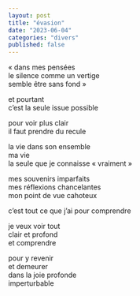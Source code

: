 ```yaml
---
layout: post
title: "évasion"
date: "2023-06-04"
categories: "divers"
published: false
---
```


« dans mes pensées  
le silence comme un vertige  
semble être sans fond »  

et pourtant  
c’est la seule issue possible  

pour voir plus clair   
il faut prendre du recule  

la vie dans son ensemble  
ma vie  
la seule que je connaisse « vraiment »  

mes souvenirs imparfaits  
mes réflexions chancelantes  
mon point de vue cahoteux  

c’est tout ce que j’ai pour comprendre  

je veux voir tout  
clair et profond  
et comprendre  

pour y revenir  
et demeurer  
dans la joie profonde  
imperturbable  
